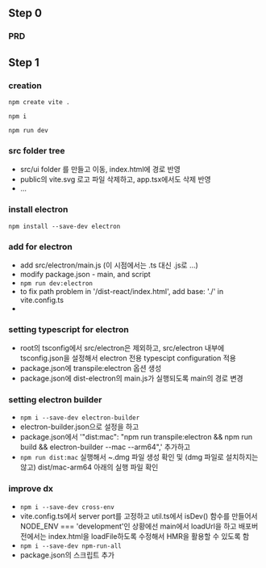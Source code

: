 
## Step 0
### PRD

## Step 1
### creation
``` npm create vite . ```

``` npm i ```

``` npm run dev ```

### src folder tree 
- src/ui folder 를 만들고 이동, index.html에 경로 반영
- public의 vite.svg 로고 파일 삭제하고, app.tsx에서도 삭제 반영
- ...

### install electron
``` npm install --save-dev electron ```

### add for electron
- add src/electron/main.js (이 시점에서는 .ts 대신 .js로 ...)
- modify package.json - main, and script
- ``` npm run dev:electron  ```
- to fix path problem in '/dist-react/index.html', add base: './' in vite.config.ts
-  
### setting typescript for electron
- root의 tsconfig에서 src/electron은 제외하고, src/electron 내부에 tsconfig.json을 설정해서 electron 전용 typescipt configuration 적용
- package.json에 transpile:electron 옵션 생성
- package.json에 dist-electron의 main.js가 실행되도록 main의 경로 변경

### setting electron builder
- ``` npm i --save-dev electron-builder ```
- electron-builder.json으로 설정을 하고 
- package.json에서 '"dist:mac": "npm run transpile:electron && npm run build && electron-builder --mac --arm64",' 추가하고 
- ``` npm run dist:mac ``` 실행해서 ~.dmg 파일 생성 확인 및 (dmg 파일로 설치하지는 않고) dist/mac-arm64 아래의 실행 파일 확인

### improve dx
- ``` npm i --save-dev cross-env ```
- vite.config.ts에서 server port를 고정하고 util.ts에서 isDev() 함수를 만들어서 NODE_ENV === 'development'인 상황에선 main에서 loadUrl을 하고 배포버전에서는 index.html을 loadFile하도록 수정해서 HMR을 활용할 수 있도록 함
- ``` npm i --save-dev npm-run-all ```
- package.json의 스크립트 추가
  